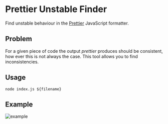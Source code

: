 # Prettier Unstable Finder
Find unstable behaviour in the [Prettier](https://github.com/jlongster/prettier) JavaScript formatter.
## Problem
For a given piece of code the output _prettier_ produces should be consistent, how ever this is not always the case.
This tool allows you to find inconsistencies.

## Usage
`node index.js ${filename}`

## Example
![example](http://i.imgur.com/yB6PLJc.png)

